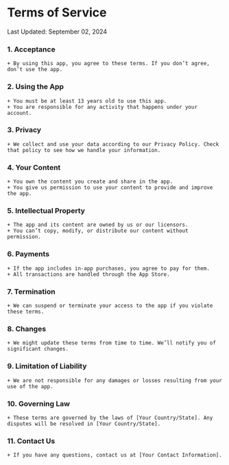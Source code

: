 # Terms of Service
Last Updated: September 02, 2024

### 1. Acceptance
    + By using this app, you agree to these terms. If you don’t agree, don’t use the app.

### 2. Using the App
    + You must be at least 13 years old to use this app.
    + You are responsible for any activity that happens under your account.

### 3. Privacy
    + We collect and use your data according to our Privacy Policy. Check that policy to see how we handle your information.

### 4. Your Content
    + You own the content you create and share in the app.
    + You give us permission to use your content to provide and improve the app.

### 5. Intellectual Property
    + The app and its content are owned by us or our licensors.
    + You can’t copy, modify, or distribute our content without permission.

### 6. Payments
    + If the app includes in-app purchases, you agree to pay for them.
    + All transactions are handled through the App Store.

### 7. Termination
    + We can suspend or terminate your access to the app if you violate these terms.

### 8. Changes
    + We might update these terms from time to time. We’ll notify you of significant changes.

### 9. Limitation of Liability
    + We are not responsible for any damages or losses resulting from your use of the app.

### 10. Governing Law
    + These terms are governed by the laws of [Your Country/State]. Any disputes will be resolved in [Your Country/State].

### 11. Contact Us
    + If you have any questions, contact us at [Your Contact Information].
